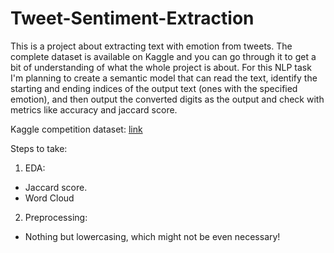 # Tweet-Sentiment-Extraction

This is a project about extracting text with emotion from tweets. The complete dataset is available on Kaggle and you can go through it to get a bit of understanding of what the whole project is about. For this NLP task I'm planning to create a semantic model that can read the text, identify the starting and ending indices of the output text (ones with the specified emotion), and then output the converted digits as the output and check with metrics like accuracy and jaccard score.


Kaggle competition dataset: [link](https://www.kaggle.com/competitions/tweet-sentiment-extraction/data)

Steps to take:
1. EDA:
- Jaccard score.
- Word Cloud


2. Preprocessing:
- Nothing but lowercasing, which might not be even necessary!
